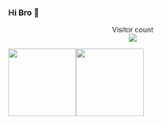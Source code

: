 ### Hi Bro 👋

<p align="center">
  Visitor count<br>
  <img src="https://profile-counter.glitch.me/rom1c77/count.svg" />
</p>


<img align="" height="137px" src="https://github-readme-stats.vercel.app/api?username=rom1c77&hide_title=true&hide_border=true&show_icons=true&include_all_commits=true&line_height=21&bg_color=0,EC6C6C,FFD479,FFFC79,73FA79&theme=graywhite" /><img align="" height="137px" src="https://github-readme-stats.vercel.app/api/top-langs/?username=rom1c77&hide_title=true&hide_border=true&layout=compact&bg_color=0,73FA79,73FDFF,D783FF&theme=graywhite&locale=cn" />

